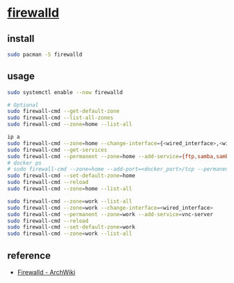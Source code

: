 # [firewalld](https://firewalld.org)

## install

```sh
sudo pacman -S firewalld
```

## usage

```sh
sudo systemctl enable --now firewalld
```

```sh
# Optional
sudo firewall-cmd --get-default-zone
sudo firewall-cmd --list-all-zones
sudo firewall-cmd --zone=home --list-all
```

```sh
ip a
sudo firewall-cmd --zone=home --change-interface={<wired_interface>,<wireless_interface>}
sudo firewall-cmd --get-services
sudo firewall-cmd --permanent --zone=home --add-service={ftp,samba,samba-dc,vnc-server}
# docker ps
# sudo firewall-cmd --zone=home --add-port=<docker_port>/tcp --permanent
sudo firewall-cmd --set-default-zone=home
sudo firewall-cmd --reload
sudo firewall-cmd --zone=home --list-all
```

```sh
sudo firewall-cmd --zone=work --list-all
sudo firewall-cmd --zone=work --change-interface=<wired_interface>
sudo firewall-cmd --permanent --zone=work --add-service=vnc-server
sudo firewall-cmd --reload
sudo firewall-cmd --set-default-zone=work
sudo firewall-cmd --zone=work --list-all
```

## reference

- [Firewalld - ArchWiki](https://wiki.archlinux.org/title/Firewalld)

